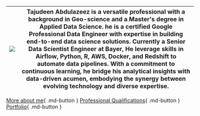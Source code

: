 

![](https://media.licdn.com/dms/image/C5603AQHzeq9RbvNwcA/profile-displayphoto-shrink_400_400/0/1639168460972?e=1697673600&v=beta&t=dobekhibbcm3SLgXo5amsTTPu--Oxp_S_1Llzs8XHd8)          |   Tajudeen Abdulazeez is a versatile professional with a background in Geo-science and a Master's degree in Applied Data Science. he is a certified Google Professional Data Engineer with expertise in building end-to-end data science solutions. Currently a Senior Data Scientist Engineer at Bayer, He leverage skills in Airflow, Python, R, AWS, Docker, and Redshift to automate data pipelines. With a commitment to continuous learning, he bridge his analytical insights with data-driven acumen, embodying the synergy between evolving technology and diverse expertise.
:-------------------------:|:-------------------------:


[More about me](aboutme.md){ .md-button }   [Professional Qualifications](#){ .md-button }    [Portfolio](#){ .md-button }